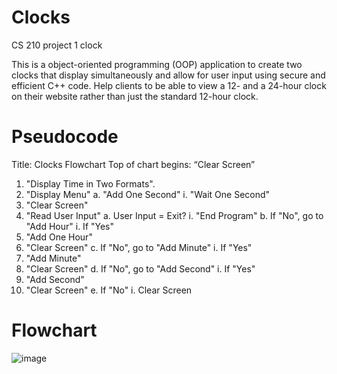 # Clocks
CS 210 
project 1 clock

This is a object-oriented programming (OOP) application to create two clocks that display simultaneously and allow for 
user input using secure and efficient C++ code. Help clients to be able to view a 12- and a 24-hour clock on their website rather than just the standard 12-hour clock.

# Pseudocode  

Title: Clocks Flowchart
Top of chart begins: “Clear Screen”
1. "Display Time in Two Formats".
2. "Display Menu"
a. "Add One Second"
i. "Wait One Second"
1. "Clear Screen"
3. "Read User Input"
a. User Input = Exit?
i. "End Program"
b. If "No", go to "Add Hour"
i. If "Yes"
1. "Add One Hour"
2. "Clear Screen"
c. If "No", go to "Add Minute"
i. If "Yes"
1. "Add Minute"
2. "Clear Screen"
d. If "No", go to "Add Second"
i. If "Yes"
1. "Add Second"
2. "Clear Screen"
e. If "No"
i. Clear Screen
# Flowchart
![image](https://user-images.githubusercontent.com/110702739/186433825-af3bd4f6-693b-49d9-9710-fefb49d9d01e.png)
